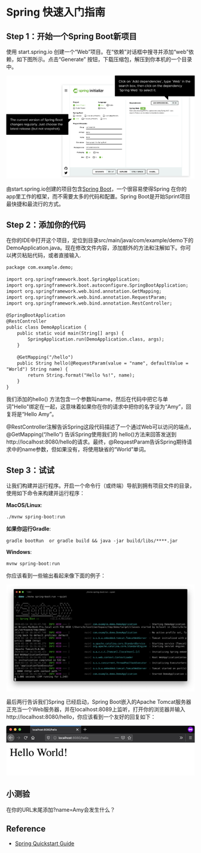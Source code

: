 # Spring 快速入门指南
## Step 1：开始一个Spring Boot新项目
使用 start.spring.io 创建一个“Web”项目。在“依赖”对话框中搜寻并添加“web”依赖，如下图所示。点击“Generate” 按钮，下载压缩包，解压到你本机的一个目录中。

![创建一个新的Spring Boot项目](images/quick-start_project.png)

由start.spring.io创建的项目包含[Spring Boot](https://spring.io/projects/spring-boot)，一个很容易使得Spring 在你的app里工作的框架，而不需要太多的代码和配置。Spring Boot是开始Sprint项目最快捷和最流行的方式。
## Step 2：添加你的代码
在你的IDE中打开这个项目，定位到目录src/main/java/com/example/demo下的DemoApplication.java。现在修改文件内容，添加额外的方法和注解如下。你可以拷贝粘贴代码，或者直接输入.
```
package com.example.demo;

import org.springframework.boot.SpringApplication;
import org.springframework.boot.autoconfigure.SpringBootApplication;
import org.springframework.web.bind.annotation.GetMapping;
import org.springframework.web.bind.annotation.RequestParam;
import org.springframework.web.bind.annotation.RestController;

@SpringBootApplication
@RestController
public class DemoApplication {
    public static void main(String[] args) {
        SpringApplication.run(DemoApplication.class, args);
    }

    @GetMapping("/hello")
    public String hello(@RequestParam(value = "name", defaultValue = "World") String name) {
        return String.format("Hello %s!", name);
    }
}
```
我们添加的hello() 方法包含一个参数叫name，然后在代码中把它与单词"Hello"绑定在一起，这意味着如果你在你的请求中把你的名字设为“Amy”，回复将是“Hello Amy”。

@RestController注解告诉Spring这段代码描述了一个通过Web可以访问的端点，@GetMapping(“/hello”) 告诉Spring使用我们的 hello()方法来回答发送到http://localhost:8080/hello的请求。最终，@RequestParam告诉Spring期待请求中的name参数，但如果没有，将使用缺省的“World”单词。
## Step 3：试试
让我们构建并运行程序。开启一个命令行（或终端）导航到拥有项目文件的目录，使用如下命令来构建并运行程序：

**MacOS/Linux**:
```
./mvnw spring-boot:run
```

**如果你运行Gradle**:
```
gradle bootRun  or gradle build && java -jar build/libs/****.jar
```

**Windows**:
```
mvnw spring-boot:run
```
你应该看到一些输出看起来像下面的例子：

![运行Spring Boot项目](images/quick-run_spring.png)

最后两行告诉我们Spring 已经启动，Spring Boot嵌入的Apache Tomcat服务器正充当一个Web服务器，并在localhost:8089上监听，打开你的浏览器并输入http://localhost:8080/hello，你应该看到一个友好的回复如下：

![Spring Boot项目的恢复](images/quick-project_response.png)
## 小测验
在你的URL末尾添加?name=Amy会发生什么？




## Reference
- [Spring Quickstart Guide](https://spring.io/quickstart)